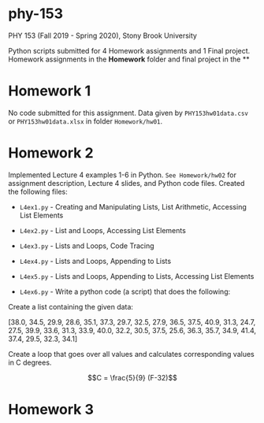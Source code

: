 # phy-153
PHY 153 (Fall 2019 - Spring 2020), Stony Brook University

Python scripts submitted for 4 Homework assignments and 1 Final project. Homework assignments in the **Homework** folder and final project in the **

# Homework 1

No code submitted for this assignment. Data given by `PHY153hw01data.csv` or `PHY153hw01data.xlsx` in folder `Homework/hw01`.

# Homework 2

Implemented Lecture 4 examples 1-6 in Python. `See Homework/hw02` for assignment description, Lecture 4 slides, and Python code files. Created the following files:

* `L4ex1.py` - Creating and Manipulating Lists, List Arithmetic, Accessing List Elements

* `L4ex2.py` - List and Loops, Accessing List Elements

* `L4ex3.py` - Lists and Loops, Code Tracing

* `L4ex4.py` - Lists and Loops, Appending to Lists

* `L4ex5.py` - Lists and Loops, Appending to Lists, Accessing List Elements

* `L4ex6.py` - Write a python code (a script) that does the following:

Create a list containing the given data:

\[38.0, 34.5, 29.9, 28.6, 35.1, 37.3, 29.7, 32.5, 27.9, 36.5, 37.5, 40.9, 31.3, 24.7, 27.5, 39.9, 33.6, 31.3, 33.9, 40.0, 32.2, 30.5, 37.5, 25.6, 36.3, 35.7, 34.9, 41.4, 37.4, 29.5, 32.3, 34.1\]

Create a loop that goes over all values and calculates corresponding values in C degrees. 

$$C = \frac{5}{9} (F-32)$$

# Homework 3
